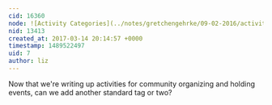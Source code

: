 ```yaml
---
cid: 16360
node: ![Activity Categories](../notes/gretchengehrke/09-02-2016/activity-categories)
nid: 13413
created_at: 2017-03-14 20:14:57 +0000
timestamp: 1489522497
uid: 7
author: liz
---
```


Now that we're writing up activities for community organizing and holding events, can we add another standard tag or two?